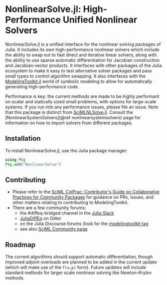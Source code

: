 # NonlinearSolve.jl: High-Performance Unified Nonlinear Solvers

NonlinearSolve.jl is a unified interface for the nonlinear solving packages of
Julia. It includes its own high-performance nonlinear solvers which include the
ability to swap out to fast direct and iterative linear solvers, along with the
ability to use sparse automatic differentiation for Jacobian construction and
Jacobian-vector products. It interfaces with other packages of the Julia ecosystem
to make it easy to test alternative solver packages and pass small types to
control algorithm swapping. It also interfaces with the
[ModelingToolkit.jl](https://mtk.sciml.ai/dev/) world of symbolic modeling to
allow for automatically generating high-performance code.

Performance is key: the current methods are made to be highly performant on
scalar and statically sized small problems, with options for large-scale systems.
If you run into any performance issues, please file an issue. Note that this
package is distinct from [SciMLNLSolve.jl](https://github.com/SciML/SciMLNLSolve.jl).
Consult the [NonlinearSystemSolvers](@ref nonlinearsystemsolvers) page for
information on how to import solvers from different packages.

## Installation

To install NonlinearSolve.jl, use the Julia package manager:

```julia
using Pkg
Pkg.add("NonlinearSolve")
```

## Contributing

- Please refer to the
  [SciML ColPrac: Contributor's Guide on Collaborative Practices for Community Packages](https://github.com/SciML/ColPrac/blob/master/README.md)
  for guidance on PRs, issues, and other matters relating to contributing to ModelingToolkit.
- There are a few community forums:
    - the #diffeq-bridged channel in the [Julia Slack](https://julialang.org/slack/)
    - [JuliaDiffEq](https://gitter.im/JuliaDiffEq/Lobby) on Gitter
    - on the Julia Discourse forums (look for the [modelingtoolkit tag](https://discourse.julialang.org/tag/modelingtoolkit)
    - see also [SciML Community page](https://sciml.ai/community/)

## Roadmap

The current algorithms should support automatic differentiation, though improved
adjoint overloads are planned to be added in the current update (which will make
use of the `f(u,p)` form). Future updates will include standard methods for
larger scale nonlinear solving like Newton-Krylov methods.
